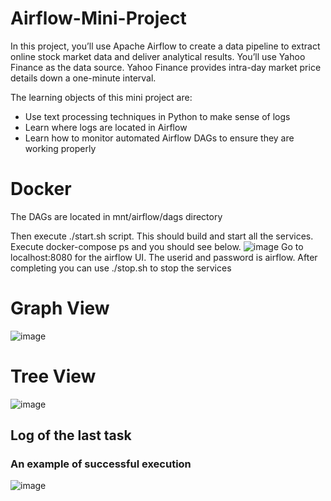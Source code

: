 # Airflow-Mini-Project


In this project, you’ll use Apache Airflow to create a data pipeline to extract online stock market data and deliver analytical results. You’ll use Yahoo Finance as the data source. Yahoo Finance provides intra-day market price details down a one-minute interval.

The learning objects of this mini project are:
- Use text processing techniques in Python to make sense of logs
- Learn where logs are located in Airflow
- Learn how to monitor automated Airflow DAGs to ensure they are working properly


# Docker
The DAGs are located in mnt/airflow/dags directory

Then execute ./start.sh script. This should build and start all the services.
Execute docker-compose ps and you should see below.
![image](https://user-images.githubusercontent.com/81652137/182059729-65793218-b83d-4cd6-8eb1-ce6f94fabbe0.png)
Go to localhost:8080 for the airflow UI.
The userid and password is airflow.
After completing you can use ./stop.sh to stop the services


# Graph View

![image](https://user-images.githubusercontent.com/81652137/182043061-5af6547d-2aae-4d35-bcbc-1629d1b78141.png)


# Tree View

![image](https://user-images.githubusercontent.com/81652137/182043084-a62760eb-92a6-4604-8bfe-0ab4cbcfbe6d.png)

## Log of the last task
### An example of successful execution
![image](https://user-images.githubusercontent.com/81652137/182045406-1c03f528-3704-42cc-9605-8aecbf1364ce.png)
